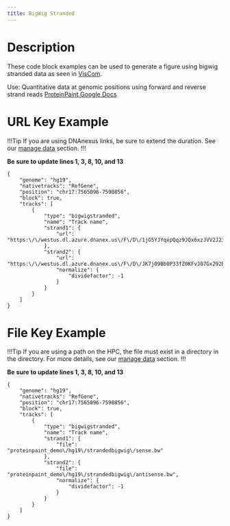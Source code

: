 ```yaml
---
title: BigWig Stranded
---
```

# Description 
These code block examples can be used to generate a figure using bigwig stranded data as seen in [VisCom](https://viz.stjude.cloud/st-jude-cloud-demo/visualization/genomepaint-stranded-bigwig-example~40).

Use:  Quantitative data at genomic positions using forward and reverse strand reads
[ProteinPaint Google Docs](https://docs.google.com/document/d/1ZnPZKSSajWyNISSLELMozKxrZHQbdxQkkkQFnxw6zTs/edit#heading=h.5m3g10g8lvol)

# URL Key Example

!!!Tip
If you are using DNAnexus links, be sure to extend the duration. See our [manage data](https://university.stjude.cloud/docs/visualization-community/data-manage/) section.
!!!

**Be sure to update lines 1, 3, 8, 10, and 13**
```JS
{
    "genome": "hg19",
    "nativetracks": "RefGene",
    "position": "chr17:7565096-7590856",
    "block": true,
    "tracks": [
        {
            "type": "bigwigstranded",
            "name": "Track name",
            "strand1": {
                "url": "https:\/\/westus.dl.azure.dnanex.us\/F\/D\/1jG5YJYqxpQqz9JQx6xzJVV2J23p0jG5Bp9f60BJ\/sense.bw"
            },
            "strand2": {
                "url": "https:\/\/westus.dl.azure.dnanex.us\/F\/D\/JK7j09Bb0P33fZ0KFvJ07Gx292BQpXb95kZ2K87X\/antisense.bw",
                "normalize": {
                    "dividefactor": -1
                }
            }
        }
    ]
}
```

# File Key Example

!!!Tip
If you are using a path on the HPC, the file must exist in a directory in the <tp> directory.
For more details, see our [manage data](https://university.stjude.cloud/docs/visualization-community/data-manage/) section.
!!!

**Be sure to update lines 1, 3, 8, 10, and 13**
```JS
{
    "genome": "hg19",
    "nativetracks": "RefGene",
    "position": "chr17:7565096-7590856",
    "block": true,
    "tracks": [
        {
            "type": "bigwigstranded",
            "name": "Track name",
            "strand1": {
                "file": "proteinpaint_demo\/hg19\/strandedbigwig\/sense.bw"
            },
            "strand2": {
                "file": "proteinpaint_demo\/hg19\/strandedbigwig\/antisense.bw",
                "normalize": {
                    "dividefactor": -1
                }
            }
        }
    ]
}
```